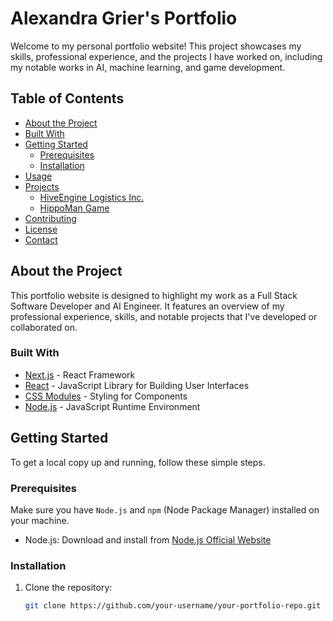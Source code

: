 # Alexandra Grier's Portfolio

Welcome to my personal portfolio website! This project showcases my skills, professional experience, and the projects I have worked on, including my notable works in AI, machine learning, and game development.

## Table of Contents

- [About the Project](#about-the-project)
- [Built With](#built-with)
- [Getting Started](#getting-started)
  - [Prerequisites](#prerequisites)
  - [Installation](#installation)
- [Usage](#usage)
- [Projects](#projects)
  - [HiveEngine Logistics Inc.](#hiveengine-logistics-inc)
  - [HippoMan Game](#hippoman-game)
- [Contributing](#contributing)
- [License](#license)
- [Contact](#contact)

## About the Project

This portfolio website is designed to highlight my work as a Full Stack Software Developer and AI Engineer. It features an overview of my professional experience, skills, and notable projects that I've developed or collaborated on.

### Built With

- [Next.js](https://nextjs.org/) - React Framework
- [React](https://reactjs.org/) - JavaScript Library for Building User Interfaces
- [CSS Modules](https://github.com/css-modules/css-modules) - Styling for Components
- [Node.js](https://nodejs.org/) - JavaScript Runtime Environment

## Getting Started

To get a local copy up and running, follow these simple steps.

### Prerequisites

Make sure you have `Node.js` and `npm` (Node Package Manager) installed on your machine.

- Node.js: Download and install from [Node.js Official Website](https://nodejs.org/)

### Installation

1. Clone the repository:

   ```bash
   git clone https://github.com/your-username/your-portfolio-repo.git
  
